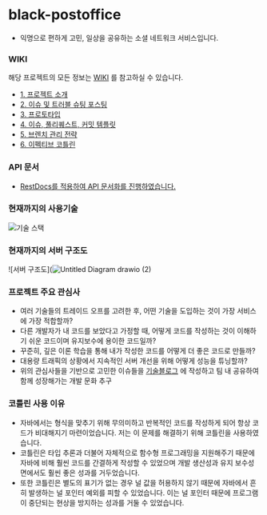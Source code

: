 # black-postoffice
- 익명으로 편하게 고민, 일상을 공유하는 소셜 네트워크 서비스입니다.

### WIKI
해당 프로젝트의 모든 정보는 [WIKI](https://github.com/f-lab-edu/black-postoffice/wiki) 를 참고하실 수 있습니다.

- [1. 프로젝트 소개](https://github.com/f-lab-edu/black-postoffice/wiki/1.-%ED%94%84%EB%A1%9C%EC%A0%9D%ED%8A%B8-%EC%86%8C%EA%B0%9C)
- [2. 이슈 및 트러블 슈팅 포스팅](https://github.com/f-lab-edu/black-postoffice/wiki/2.-Issue%EB%B0%8F-trouble-shooting-Posting)
- [3. 프로토타입](https://github.com/f-lab-edu/black-postoffice/wiki/3.-%ED%94%84%EB%A1%9C%ED%86%A0%ED%83%80%EC%9E%85)
- [4. 이슈, 풀리퀘스트, 커밋 템플릿](https://github.com/f-lab-edu/black-postoffice/wiki/4.-issue,-pr,-commit-Template)
- [5. 브렌치 관리 전략](https://github.com/f-lab-edu/black-postoffice/wiki/5.-%EB%B8%8C%EB%A0%8C%EC%B9%98-%EA%B4%80%EB%A6%AC-%EC%A0%84%EB%9E%B5)
- [6. 이펙티브 코틀린](https://github.com/f-lab-edu/black-postoffice/wiki/6.-%EC%9D%B4%ED%8E%99%ED%8B%B0%EB%B8%8C-%EC%BD%94%ED%8B%80%EB%A6%B0)

### API 문서
- [RestDocs를 적용하여 API 문서화를 진행하였습니다.](https://hyung1jung.github.io/)

### 현재까지의 사용기술
![기술 스택](https://user-images.githubusercontent.com/43127088/125194910-4c673e00-e28e-11eb-80c8-1a3bda1be8df.PNG)

### 현재까지의 서버 구조도
![서버 구조도](![Untitled Diagram drawio (2)](https://user-images.githubusercontent.com/43127088/133897837-7f89fd9b-1761-4fcf-8ed7-a70aca1214a3.png)

### 프로젝트 주요 관심사
- 여러 기술들의 트레이드 오프를 고려한 후, 어떤 기술을 도입하는 것이 가장 서비스에 가장 적합할까?
- 다른 개발자가 내 코드를 보았다고 가정할 때, 어떻게 코드를 작성하는 것이 이해하기 쉬운 코드이며 유지보수에 용이한 코드일까?
- 꾸준히, 깊은 이론 학습을 통해 내가 작성한 코드를 어떻게 더 좋은 코드로 만들까?
- 대용량 트래픽의 상황에서 지속적인 서버 개선을 위해 어떻게 성능을 튜닝할까?
- 위의 관심사들을 기반으로 고민한 이슈들을 [기술블로그](https://junghyungil.tistory.com/category/Black-postOffice) 에 작성하고 팀 내 공유하여 함께 성장해가는 개발 문화 추구

### 코틀린 사용 이유
- 자바에서는 형식을 맞추기 위해 무의미하고 반복적인 코드를 작성하게 되어 항상 코드가 비대해지기 마련이었습니다. 저는 이 문제를 해결하기 위해 코틀린을 사용하였습니다.
- 코틀린은 타입 추론과 더불어 자체적으로 함수형 프로그래밍을 지원해주기 때문에 자바에 비해 훨씬 코드를 간결하게 작성할 수
  있었으며 개발 생산성과 유지 보수성 면에서도 훨씬 좋은 성과를 거두었습니다.
- 또한 코틀린은 별도의 표기가 없는 경우 널 값을 허용하지 않기 때문에 자바에서 흔히 발생하는 널 포인터 예외를 피할 수 있었습니다.
  이는 널 포인터 때문에 프로그램이 중단되는 현상을 방지하는 성과를 거둘 수 있었습니다.